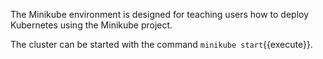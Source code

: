 The Minikube environment is designed for teaching users how to deploy Kubernetes using the Minikube project.

The cluster can be started with the command `minikube start`{{execute}}.